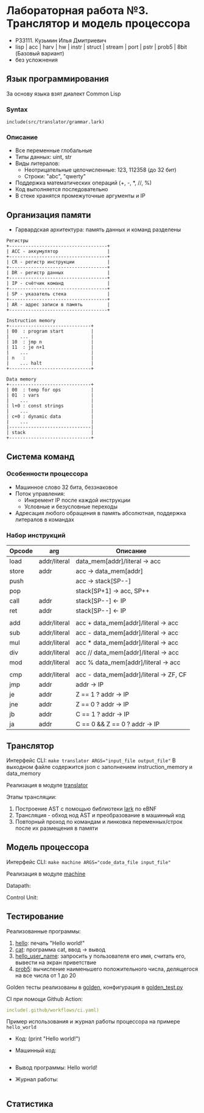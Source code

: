 # Лабораторная работа №3. Транслятор и модель процессора

- P33111. Кузьмин Илья Дмитриевич
- lisp | acc | harv | hw | instr | struct | stream | port | pstr | prob5 | 8bit (Базовый вариант)
- без усложнения

## Язык программирования
За основу языка взят диалект Common Lisp

### Syntax
```
include(src/translator/grammar.lark)
```
### Описание
- Все переменные глобальные
- Типы данных: uint, str
- Виды литералов:
  - Неотрицательные целочисленные: 123, 112358 (до 32 бит)
  - Строки: "abc", "qwerty"
- Поддержка математических операций (+, -, *, //, %)
- Код выполняется последовательно
- В стеке хранятся промежуточные аргументы и IP

## Организация памяти
- Гарвардская архитектура: память данных и команд разделены

```
Регистры
+------------------------------------+
| ACC - аккумулятор                  |
+------------------------------------+
| CR - регистр инструкции            |
+------------------------------------+
| DR - регистр данных                |
+------------------------------------+
| IP - счётчик команд                |
+------------------------------------+
| SP - указатель стека               |
+------------------------------------+
| AR - адрес записи в память         |
+------------------------------------+

Instruction memory
+------------------------------+
| 00  : program start          |
|    ...                       |
| 10  : jmp n                  |
| 11  : je n+1                 |
|    ...                       |
| n   :                        |
|    ... halt                  |
+------------------------------+

Data memory
+------------------------------+
| 00  : temp for ops           |
| 01  : vars                   |
|    ...                       |
| l+0 : const strings          |
|    ...                       |
| c+0 : dynamic data           |
|    ...                       |
|------------------------------|
| stack                        |
+------------------------------+
```

## Система команд

### Особенности процессора
- Машинное слово 32 бита, беззнаковое
- Поток управления:
  - Инкремент IP после каждой инструкции
  - Условные и безусловные переходы
- Адресация любого обращения в память абсолютная, поддержка литералов в командах

### Набор инструкций

| Opcode | arg          | Описание                               |
|--------|--------------|----------------------------------------|
| load   | addr/literal | data_mem[addr]/literal -> acc          |
| store  | addr         | acc -> data_mem[addr]                  |
| push   |              | acc -> stack[SP--]                     |
| pop    |              | stack[SP+1] -> acc, SP++               |
| call   | addr         | stack[SP--] <- IP                      |
| ret    | addr         | stack[SP--] <- IP                      |
|        |              |                                        |
| add    | addr/literal | acc + data_mem[addr]/literal -> acc    |
| sub    | addr/literal | acc - data_mem[addr]/literal -> acc    |
| mul    | addr/literal | acc * data_mem[addr]/literal -> acc    |
| div    | addr/literal | acc // data_mem[addr]/literal -> acc   |
| mod    | addr/literal | acc % data_mem[addr]/literal -> acc    |
|        |              |                                        |
| cmp    | addr/literal | acc - data_mem[addr]/literal -> ZF, CF |
| jmp    | addr         | addr -> IP                             |
| je     | addr         | Z == 1 ? addr -> IP                    |
| jne    | addr         | Z == 0 ? addr -> IP                    |
| jb     | addr         | C == 1 ? addr -> IP                    |
| ja     | addr         | C == 0 && Z == 0 ? addr -> IP          |

## Транслятор

Интерфейс CLI: `make translator ARGS="input_file output_file"`
В выходном файле содержится json с заполнением instruction_memory и data_memory

Реализация в модуле [translator](./src/translator)

Этапы трансляции:
1. Построение AST с помощью библиотеки [lark](https://github.com/lark-parser/lark) по eBNF
2. Трансляция - обход нод AST и преобразование в машинный код
3. Повторный проход по командам и линковка переменных/строк после их размещения в памяти

## Модель процессора

Интерфейс CLI: `make machine ARGS="code_data_file input_file"`

Реализация в модуле [machine](./src/machine)

Datapath:


Control Unit:


## Тестирование

Реализованные программы:

1. [hello](./examples/hello.lisp): печать "Hello world!"
2. [cat](./examples/cat.lisp): программа cat, ввод -> вывод
3. [hello_user_name](./examples/hello_user_name.lisp): запросить у пользователя его имя, считать его, вывести на экран приветствие
4. [prob5](./examples/prob5.lisp): вычисление наименьшего положительного числа, делящегося на все числа от 1 до 20

Golden тесты реализованы в [golden](./golden), конфигурация в [golden_test.py](./tests/golden_test.py)

CI при помощи Github Action:

```yaml
include(.github/workflows/ci.yaml)
```

Пример использования и журнал работы процессора на примере `hello_world`

- Код:
(print "Hello world!")

- Машинный код:
```

```

- Вывод программы:
Hello world!

- Журнал работы:
``` 

```

## Статистика

